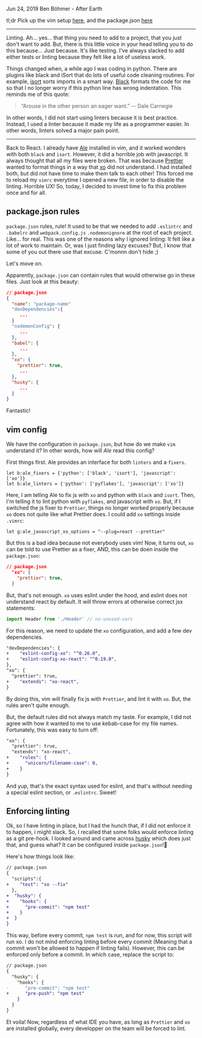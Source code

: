 Jun 24, 2019
Ben Böhmer - After Earth

  tl;dr
  Pick up the vim setup [here](https://github.com/piotryordanov/nextjs-boilerplate#vim-setup), and the package.json [here](https://github.com/piotryordanov/nextjs-boilerplate/blob/master/package.json)

----

  Linting.
  Ah... yes... that thing you need to add to a project, that you just don't want to add. But, there is this little voice in your head telling you to do this because... Just because.
  It's like testing. I've always slacked to add either tests or linting because they felt like a lot of useless work.

  Things changed when, a while ago I was coding in python. There are plugins like black and iSort that do lots of useful code cleaning routines. For example, [isort](https://pypi.org/project/isort/) sorts imports in a smart way. [Black](https://pypi.org/project/black/) formats the code for me so that I no longer worry if this python line has wrong indentation.
  This reminds me of this quote:

  > “Arouse in the other person an eager want.” -- Dale Carnegie

  In other words, I did not start using linters because it is best practice. Instead, I used a linter because it made my life as a programmer easier.
  In other words, linters solved a major pain point.


  ----

  Back to React. I already have [Ale](https://github.com/w0rp/ale) installed in vim, and it worked wonders with both `black` and `isort`. However, it did a horrible job with javascript. It always thought that all my files were broken.
  That was because [Prettier](https://prettier.io/) wanted to format things in a way that [xo](https://github.com/xojs/xo) did not understand. I had installed both, but did not have time to make them talk to each other! This forced me to reload my `vimrc` everytime I opened a new file, in order to disable the linting. Horrible UX!
  So, today, I decided to invest time to fix this problem once and for all.


  ## package.json rules

  `package.json` rules, rule!
  It used to be that we needed to add `.eslintrc` and `.babelrc` and `webpack.config.js` `.nodemonignore` at the root of each project. Like... for real. This was one of the reasons why I ignored linting: It felt like a lot of work to maintain. Or, was I just finding lazy excuses?
  But, I know that some of you out there use that excuse. C'monnn don't hide ;)

  Let's move on.

  Apparently, `package.json` can contain rules that would otherwise go in these files. Just look at this beauty:

```json
// package.json
{
  "name": "package-name"
  "devDependencies":{
     ...
  }
  "nodemonConfig": {
     ...
  },
  "babel": {
     ...
  },
  "xo": {
    "prettier": true,
     ...
  },
  "husky": {
     ...
  }
}
```

  Fantastic!

  ## vim config

  We have the configuration in `package.json`, but how do we make `vim` understand it? In other words, how will *Ale* read this config?

  First things first. Ale provides an interface for both `linters` and a `fixers`.

```viml
let b:ale_fixers = {'python': ['black', 'isort'], 'javascript': ['xo']}
let b:ale_linters = {'python': ['pyflakes'], 'javascript': ['xo']}
```

  Here, I am telling Ale to fix js with `xo` and python with `black` and `isort`. Then, I'm telling it to lint python with `pyflakes`, and javascript with `xo`. 
  But, if I switched the js fixer to `Prettier`, things no longer worked properly because `xo` does not quite like what Prettier does. I could add `xo` settings inside `.vimrc`:
  
  ```viml
let g:ale_javascript_xo_options = "--plug=react --prettier"
  ```
  But this is a bad idea because not everybody uses vim!
  Now, it turns out, `xo` can be told to use Prettier as a fixer, AND, this can be doen inside the `package.json`:

```json
// package.json
  "xo": {
    "prettier": true,
  }
```

  But, that's not enough. `xo` uses eslint under the hood, and eslint does not understand react by default. It will throw errors at otherwise correct jsx statements:

  ```jsx
  import Header from './Header' // no-unused-vars
  ```

  For this reason, we need to update the `xo` configuration, and add a few dev dependencies.

  ```diff
  "devDependencies": {
+    "eslint-config-xo": "^0.26.0",
+    "eslint-config-xo-react": "^0.19.0",
  },
  "xo": {
    "prettier": true,
+    "extends": "xo-react",
  }
  ```

  By doing this, vim will finally fix js with `Prettier`, and lint it with `xo`.
  But, the rules aren't quite enough.

  But, the default rules did not always match my taste. For example, I did not agree with how it wanted to me to use kebab-case for my file names. Fortunately, this was easy to turn off:
  ```diff
  "xo": {
    "prettier": true,
    "extends": "xo-react",
+    "rules": {
+      "unicorn/filename-case": 0,
+    }
  }
  ```

  And yup, that's the exact syntax used for eslint, and that's without needing a special eslint section, or `.eslintrc`. Sweet!


  ## Enforcing linting

  Ok, so I have linting in place, but I had the hunch that, if I did not enforce it to happen, i might slack. So, I recalled that some folks would enforce linting as a git pre-hook.
  I looked around and came across [husky](https://github.com/typicode/husky) which does just that, and guess what? It can be configured inside `package.json`!🙈

  Here's how things look like:

```diff
// package.json
{
  "scripts":{
+    "test": "xo --fix"
  },
+  "husky": {
+    "hooks": {
+      "pre-commit": "npm test"
+    }
+  }
}
```
  This way, before every commit, `npm test` is run, and for now, this script will run xo. 
  I do not mind enforcing linting before every commit (Meaning that a commit won't be allowed to happen if linting fails). However, this can be enforced only before a commit. In which case, replace the script to:

```diff
// package.json
{
  "husky": {
    "hooks": {
-      "pre-commit": "npm test"
+      "pre-push": "npm test"
    }
  }
}
```

  Et voila! Now, regardless of what IDE you have, as long as `Prettier` and `xo` are installed globally, every developper on the team will be forced to lint.
